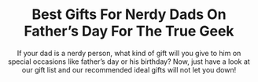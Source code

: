 ---
layout: post
title: Best Gifts For Nerdy Dads On Father’s Day For The True Geek
subtitle: If your dad is a nerdy person, what kind of gift will you give to him on special occasions like father’s day or his birthday? Now, just have a look at our gift list and our recommended ideal gifts will not let you down!
header-img: "img/post/2023/09/copied/medium_gifts_for_nerdy_dad_30c8e6cd18.png"
header-style: text
permalink: "/gifts-for-nerdy-dads/"
catalog: true
tags:
  - Recipients 
  - Men
---  